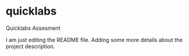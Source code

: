 # quicklabs
Quicklabs Assesment

I am just editing the README file. Adding some more details about the project description.
